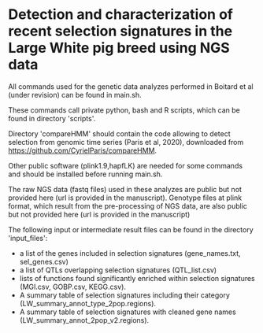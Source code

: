 # Detection and characterization of recent selection signatures in the Large White pig breed using NGS data

All commands used for the genetic data analyzes performed in Boitard et al (under revision) can be found in main.sh.

These commands call private python, bash and R scripts, which can be found in directory 'scripts'.

Directory 'compareHMM' should contain the code allowing to detect selection from genomic time series (Paris et al, 2020), downloaded from https://github.com/CyrielParis/compareHMM.

Other public software (plink1.9,hapfLK) are needed for some commands and should be installed before running main.sh.

The raw NGS data (fastq files) used in these analyzes are public but not provided here (url is provided in the manuscript). Genotype files at plink format, which result from the pre-processing of NGS data, are also public but not provided here (url is provided in the manuscript)

The following input or intermediate result files can be found in the directory 'input_files':
- a list of the genes included in selection signatures (gene_names.txt, sel_genes.csv)
- a list of QTLs overlapping selection signatures (QTL_list.csv)
- lists of functions found significantly enriched within selection signatures (MGI.csv, GOBP.csv, KEGG.csv). 
- A summary table of selection signatures including their category (LW_summary_annot_type_2pop.regions).
- A summary table of selection signatures with cleaned gene names (LW_summary_annot_2pop_v2.regions).
